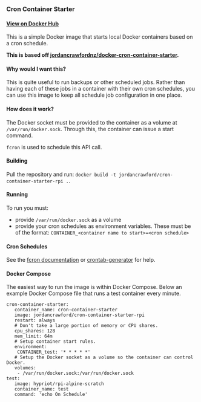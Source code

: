 ### Cron Container Starter
#### [View on Docker Hub](https://hub.docker.com/r/jordancrawford/cron-container-starter-rpi/)
This is a simple Docker image that starts local Docker containers based on a cron schedule.

**This is based off [jordancrawfordnz/docker-cron-container-starter](https://bitbucket.org/jordancrawfordnz/docker-cron-container-starter).**

#### Why would I want this?
This is quite useful to run backups or other scheduled jobs. Rather than having each of these jobs in a container with their own cron schedules, you can use this image to keep all schedule job configuration in one place.

#### How does it work?
The Docker socket must be provided to the container as a volume at ``/var/run/docker.sock``. Through this, the container can issue a start command.

``fcron`` is used to schedule this API call.

#### Building
Pull the repository and run: ``docker build -t jordancrawford/cron-container-starter-rpi .``.

#### Running
To run you must:

 - provide ``/var/run/docker.sock`` as a volume
 - provide your cron schedules as environment variables. These must be of the format: ``CONTAINER_<container name to start>=<cron schedule>``
 
#### Cron Schedules
See the [fcron documentation](http://fcron.free.fr/doc/en/fcrontab.5.html) or [crontab-generator](http://crontab-generator.org/) for help.

#### Docker Compose
The easiest way to run the image is within Docker Compose. Below an example Docker Compose file that runs a test container every minute.

```
cron-container-starter:
   container_name: cron-container-starter
   image: jordancrawford/cron-container-starter-rpi
   restart: always
   # Don't take a large portion of memory or CPU shares.
   cpu_shares: 128
   mem_limit: 64m
   # Setup container start rules.
   environment:
    CONTAINER_test: '* * * * *'
   # Setup the Docker socket as a volume so the container can control Docker.
   volumes:
    - /var/run/docker.sock:/var/run/docker.sock
test:
   image: hypriot/rpi-alpine-scratch
   container_name: test
   command: 'echo On Schedule'
```